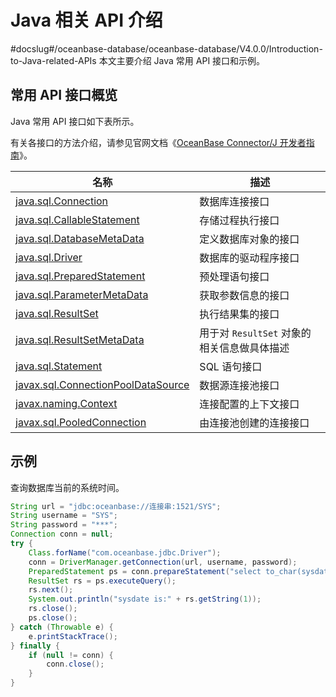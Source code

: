 # Java 相关 API 介绍
#docslug#/oceanbase-database/oceanbase-database/V4.0.0/Introduction-to-Java-related-APIs
本文主要介绍 Java 常用 API 接口和示例。

## 常用 API 接口概览

Java 常用 API 接口如下表所示。

有关各接口的方法介绍，请参见官网文档《[OceanBase Connector/J 开发者指南](https://www.oceanbase.com/docs/connector-j/connector-j/V2.2.6/introduction-to-oceanbase-connector-j)》。

|                                        名称                                         |              描述              |
|-----------------------------------------------------------------------------------|------------------------------|
| [java.sql.Connection](t2094120.md#topic-2094120)                | 数据库连接接口                      |
| [java.sql.CallableStatement](t2094138.md#topic-2094138)         | 存储过程执行接口                     |
| [java.sql.DatabaseMetaData](t2094209.md#topic-2094209)          | 定义数据库对象的接口                   |
| [java.sql.Driver](t2094246.md#topic-2094246)                    | 数据库的驱动程序接口                   |
| [java.sql.PreparedStatement](t2094214.md#topic-2094214)         | 预处理语句接口                      |
| [java.sql.ParameterMetaData](t2094243.md#topic-2094243)         | 获取参数信息的接口                    |
| [java.sql.ResultSet](t2094215.md#topic-2094215)                 | 执行结果集的接口                     |
| [java.sql.ResultSetMetaData](t2094218.md#topic-2094218)         | 用于对 `ResultSet` 对象的相关信息做具体描述 |
| [java.sql.Statement](t2094231.md#topic-2094231)                 | SQL 语句接口                     |
| [javax.sql.ConnectionPoolDataSource](t2094259.md#topic-2094259) | 数据源连接池接口                     |
| [javax.naming.Context](t2094268.md#topic-2094268)               | 连接配置的上下文接口                   |
| [javax.sql.PooledConnection](t2094248.md#topic-2094248)         | 由连接池创建的连接接口                  |

## 示例

查询数据库当前的系统时间。

```java
String url = "jdbc:oceanbase://连接串:1521/SYS";
String username = "SYS";
String password = "***";    
Connection conn = null;
try {
    Class.forName("com.oceanbase.jdbc.Driver");
    conn = DriverManager.getConnection(url, username, password);
    PreparedStatement ps = conn.prepareStatement("select to_char(sysdate,'yyyy-MM-dd HH24:mi:ss') from dual;");
    ResultSet rs = ps.executeQuery();
    rs.next();
    System.out.println("sysdate is:" + rs.getString(1));
    rs.close();
    ps.close();
} catch (Throwable e) {
    e.printStackTrace();
} finally {
    if (null != conn) {
        conn.close();
    }
}
```
